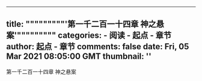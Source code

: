
---
title: """""""""'第一千二百一十四章 神之悬案'"""""""""
categories: 
    - 阅读
    - 起点 - 章节
author: 起点 - 章节
comments: false
date: Fri, 05 Mar 2021 08:05:00 GMT
thumbnail: ''
---

<div>   
第一千二百一十四章 神之悬案  
</div>
            